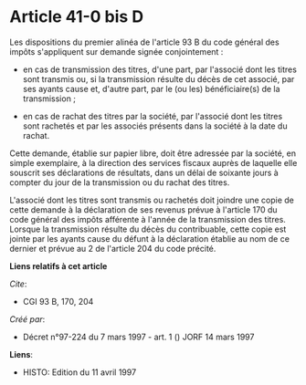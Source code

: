 # Article 41-0 bis D

Les dispositions du premier alinéa de l'article 93 B du code général des impôts s'appliquent sur demande signée
conjointement :

- en cas de transmission des titres, d'une part, par l'associé dont les titres sont transmis ou, si la transmission résulte
du décès de cet associé, par ses ayants cause et, d'autre part, par le (ou les) bénéficiaire(s) de la transmission ;

- en cas de rachat des titres par la société, par l'associé dont les titres sont rachetés et par les associés présents dans
la société à la date du rachat.

Cette demande, établie sur papier libre, doit être adressée par la société, en simple exemplaire, à la direction des services
fiscaux auprès de laquelle elle souscrit ses déclarations de résultats, dans un délai de soixante jours à compter du jour de
la transmission ou du rachat des titres.

L'associé dont les titres sont transmis ou rachetés doit joindre une copie de cette demande à la déclaration de ses revenus
prévue à l'article 170 du code général des impôts afférente à l'année de la transmission des titres. Lorsque la transmission
résulte du décès du contribuable, cette copie est jointe par les ayants cause du défunt à la déclaration établie au nom de ce
dernier et prévue au 2 de l'article 204 du code précité.

**Liens relatifs à cet article**

_Cite_:

  - CGI 93 B, 170, 204

_Créé par_:

  - Décret n°97-224 du 7 mars 1997 - art. 1 () JORF 14 mars 1997

**Liens**:

  - HISTO: Edition du 11 avril 1997

